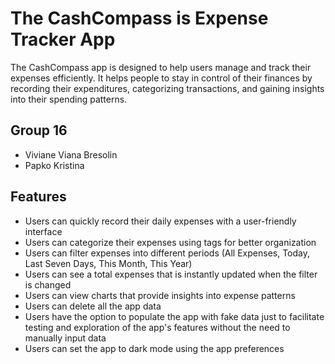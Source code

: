 # The CashCompass is Expense Tracker App
The CashCompass app is designed to help users manage and track their expenses efficiently. It helps people to stay in control of their finances by recording their expenditures, categorizing transactions, and gaining insights into their spending patterns.

## Group 16
- Viviane Viana Bresolin
- Papko Kristina

## Features
- Users can quickly record their daily expenses with a user-friendly interface
- Users can categorize their expenses using tags for better organization
- Users can filter expenses into different periods (All Expenses, Today, Last Seven Days, This Month, This Year)
- Users can see a total expenses that is instantly updated when the filter is changed
- Users can view charts that provide insights into expense patterns
- Users can delete all the app data
- Users have the option to populate the app with fake data just to facilitate testing and exploration of the app's features without the need to manually input data 
- Users can set the app to dark mode using the app preferences

